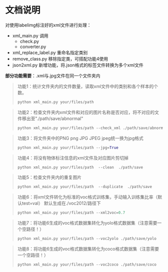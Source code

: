 # 文档说明

对使用labelimg标注好的xml文件进行处理：

* xml_main.py 调用
   * check.py
   * converter.py
*  xml_replace_label.py    重命名指定类别
*  remove_class.py          移除指定类，可搭配功能4使用
*  json2xml.py         新增功能，将.json格式的标签文件转换为多个xml文件

**部分功能需要**：.xml与.jpg文件在同一个文件夹内



> 功能1：统计文件夹内的文件数量，读取xml文件中的类别和各个样本的个数。
> ```python
> python xml_main.py your/files/path
> ```


> 功能2：检查文件夹内xml文件和对应的图片名称是否对应，将不对应的文件移出至"./path/save/abnormal"
> ```python
> python xml_main.py your/files/path --check_xml ./path/save/abnormal
> ```


>功能3：将文件夹中的PNG png JPG JPEG jpeg统一换为jpg格式   
>
>```python
>python xml_main.py your/files/path --jpg=True
>```


>功能4：将没有物体标注信息的xml文件及对应图片剪切掉
>
>```python
>python xml_main.py your/files/path  --clean  ./path/save
>```


>功能5：检查文件夹内的重复图片
>
>```python
>python xml_main.py your/files/path  --duplicate  ./path/save
>```


>功能6：将xml文件转化为标准的voc格式训练集，手动输入训练集比率（默认test=val）
>默认生成在./voc2012/路径下
>
>```python
>python xml_main.py your/files/path --xml2voc=0.7
>```


>功能7：将功能6生成的voc格式数据集转化为yolo格式数据集（注意需要一个空路径！）
>```python
> python xml_main.py your/files/path --voc2yolo ./path/save/yolo
> ```


>功能8：将功能6生成的voc格式数据集转化为coco格式数据集（注意需要一个空路径！）
>```python
> python xml_main.py your/files/path --voc2coco ./path/save/coco
>```





